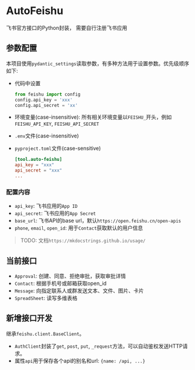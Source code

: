 # AutoFeishu

飞书官方接口的Python封装， 需要自行注册飞书应用

## 参数配置

本项目使用`pydantic_settings`读取参数，有多种方法用于设置参数。优先级顺序如下:

- 代码中设置

  ```python
  from feishu import config
  config.api_key = 'xxx'
  config.api_secret = 'xx'
  ```

- 环境变量(case-insensitive): 所有相关环境变量以`FEISHU_`开头，例如`FEISHU_API_KEY`, `FEISHU_API_SECRET`

- `.env`文件(case-insensitive)
- `pyproject.toml`文件(case-sensitive)

  ```toml
  [tool.auto-feishu]
  api_key = "xxx"
  api_secret = "xxx"
  ...
  ```

### 配置内容

- `api_key`: 飞书应用的`App ID`
- `api_secret`: 飞书应用的`App Secret`
- `base_url`: 飞书API的base url，默认`https://open.feishu.cn/open-apis`
- `phone`, `email`, `open_id`: 用于`Contact`获取默认的用户信息

> TODO: 文档`https://mkdocstrings.github.io/usage/`

## 当前接口

- `Approval`: 创建、同意、拒绝审批，获取审批详情
- `Contact`: 根据手机号或邮箱获取open_id
- `Message`: 向指定联系人或群发送文本、文件、图片、卡片
- `SpreadSheet`: 读写多维表格

## 新增接口开发

继承`feishu.client.BaseClient`。

- `AuthClient`封装了`get`, `post`, `put`, `_request`方法，可以自动鉴权发送HTTP请求。
- 属性`api`用于保存各个api的别名和url: `{name: /api, ...}`
